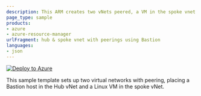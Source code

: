 ```yaml
---
description: This ARM creates two vNets peered, a VM in the spoke vnet and a bastion in the hub vnet
page_type: sample
products:
- azure
- azure-resource-manager
urlFragment: hub & spoke vnet with peerings using Bastion
languages:
- json
---
```


[![Deploy to Azure](https://aka.ms/deploytoazurebutton)](https://portal.azure.com/#create/Microsoft.Template/uri/https%3A%2F%2Fraw.githubusercontent.com%2FLexkb%2FARMTest%2Fmain%2FNetLabBastion)

This sample template sets up two virtual networks with peering, placing a Bastion host in the Hub vNet and a Linux VM in the spoke vNet.






